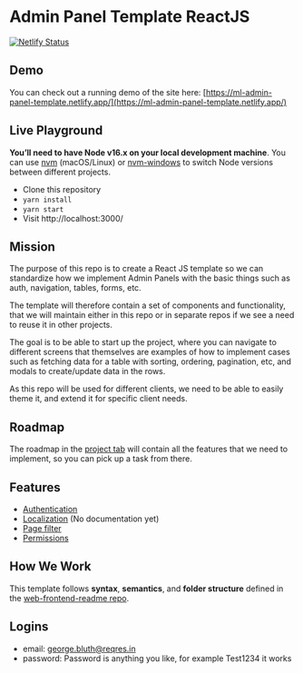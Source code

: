 # Admin Panel Template ReactJS

[![Netlify Status](https://api.netlify.com/api/v1/badges/c5bd55a2-cf9c-46ec-8cd2-acb2222aed90/deploy-status)](https://app.netlify.com/sites/ml-admin-panel-template/deploys)

## Demo

You can check out a running demo of the site here: [https://ml-admin-panel-template.netlify.app/](https://ml-admin-panel-template.netlify.app/)

## Live Playground

**You’ll need to have Node v16.x on your local development machine**. You can use [nvm](https://github.com/nvm-sh/nvm#installation) (macOS/Linux) or [nvm-windows](https://github.com/coreybutler/nvm-windows#node-version-manager-nvm-for-windows) to switch Node versions between different projects.

- Clone this repository
- `yarn install`
- `yarn start`
- Visit http://localhost:3000/

## Mission

The purpose of this repo is to create a React JS template so we can standardize how we implement Admin Panels with the basic things such as auth, navigation, tables, forms, etc.

The template will therefore contain a set of components and functionality, that we will maintain either in this repo or in separate repos if we see a need to reuse it in other projects.

The goal is to be able to start up the project, where you can navigate to different screens that themselves are examples of how to implement cases such as fetching data for a table with sorting, ordering, pagination, etc, and modals to create/update data in the rows.

As this repo will be used for different clients, we need to be able to easily theme it, and extend it for specific client needs.

## Roadmap

The roadmap in the [project tab](https://github.com/monstar-lab-oss/admin-panel-template-reactjs/projects/1) will contain all the features that we need to implement, so you can pick up a task from there.

## Features

- [Authentication](src/features/auth/auth.md)
- [Localization](src/features//localization/) (No documentation yet)
- [Page filter](src/components/molecules/PageFilter/page-filter.md)
- [Permissions](src/features/permissions/permissions.md)

## How We Work

This template follows **syntax**, **semantics**, and **folder structure** defined in the [web-frontend-readme repo](https://github.com/monstar-lab-oss/web-frontend-readme).

## Logins

- email: george.bluth@reqres.in
- password: Password is anything you like, for example Test1234 it works
